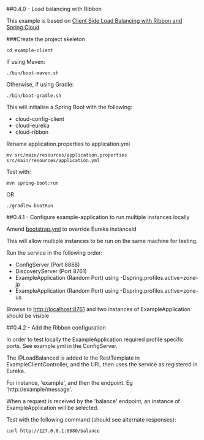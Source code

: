##0.4.0 - Load balancing with Ribbon

This example is based on [Client Side Load Balancing with Ribbon and Spring Cloud](https://spring.io/guides/gs/client-side-load-balancing/)

###Create the project skeleton

```
cd example-client
```

If using Maven:
```
./bin/boot-maven.sh
```

Otherwise, if using Gradle:
```
./bin/boot-gradle.sh
```

This will initialise a Spring Boot with the following:

- cloud-config-client
- cloud-eureka
- cloud-ribbon

Rename application.properties to application.yml

```
mv src/main/resources/application.properties src/main/resources/application.yml
```

Test with:

```
mvn spring-boot:run
```

OR

```
./gradlew bootRun
```

##0.4.1 - Configure example-application to run multiple instances locally

Amend [bootstrap.yml](../example-application/src/main/resources/bootstrap.yml) to override Eureka instanceId

This will allow multiple instances to be run on the same machine for testing.

Run the service in the following order:

- ConfigServer (Port 8888)
- DiscoveryServer (Port 8761)
- ExampleApplication (Random Port) using -Dspring.profiles.active=zone-jp
- ExampleApplication (Random Port) using -Dspring.profiles.active=zone-us

Browse to [http://localhost:8761](http://localhost:8761) and two instances of ExampleApplication should be visible

##0.4.2 - Add the Ribbon configuration

In order to test locally the ExampleApplication required profile specific ports. See example.yml in the ConfigServer.

The @LoadBalanced is added to the RestTemplate in ExampleClientController, and the URL then uses the service as registered in Eureka.

For instance, 'example', and then the endpoint. Eg 'http://example/message'.

When a request is received by the 'balance' endpoint, an instance of ExampleApplication will be selected.


Test with the following command (should see alternate responses):

```
curl http://127.0.0.1:8080/balance
```




















